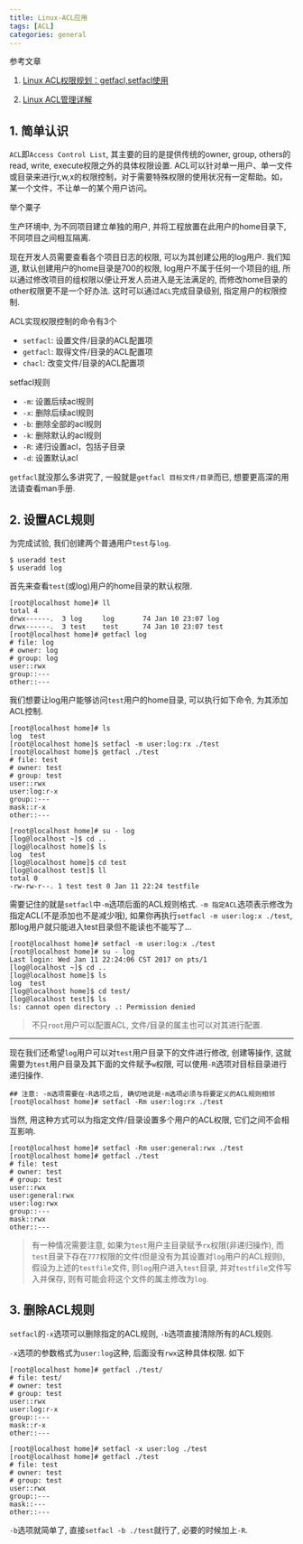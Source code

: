 ```yaml
---
title: Linux-ACL应用
tags: [ACL]
categories: general
---
```


<!--

# Linux-ACL应用

<!tags!>: <!ACL!>

<!keys!>: jgy%G5mBry2cacfj

-->

参考文章

1. [Linux ACL权限规划：getfacl,setfacl使用](http://www.linuxidc.com/Linux/2013-07/88049.htm)

2. [Linux ACL管理详解](http://linuxguest.blog.51cto.com/195664/124107)

## 1. 简单认识

`ACL`即`Access Control List`, 其主要的目的是提供传统的owner, group, others的read, write, execute权限之外的具体权限设置. ACL可以针对单一用户、单一文件或目录来进行r,w,x的权限控制，对于需要特殊权限的使用状况有一定帮助。如，某一个文件，不让单一的某个用户访问。

举个粟子

生产环境中, 为不同项目建立单独的用户, 并将工程放置在此用户的home目录下, 不同项目之间相互隔离.

现在开发人员需要查看各个项目日志的权限, 可以为其创建公用的log用户. 我们知道, 默认创建用户的home目录是700的权限, log用户不属于任何一个项目的组, 所以通过修改项目的组权限以便让开发人员进入是无法满足的, 而修改home目录的other权限更不是一个好办法. 这时可以通过`ACL`完成目录级别, 指定用户的权限控制.

ACL实现权限控制的命令有3个

- `setfacl`: 设置文件/目录的ACL配置项
- `getfacl`: 取得文件/目录的ACL配置项
- `chacl`: 改变文件/目录的ACL配置项

setfacl规则

- `-m`: 设置后续acl规则 
- `-x`: 删除后续acl规则 
- `-b`: 删除全部的acl规则
- `-k`: 删除默认的acl规则
- `-R`: 递归设置acl，包括子目录
- `-d`: 设置默认acl

`getfacl`就没那么多讲究了, 一般就是`getfacl 目标文件/目录`而已, 想要更高深的用法请查看man手册.

## 2. 设置ACL规则

为完成试验, 我们创建两个普通用户`test`与`log`.

```
$ useradd test
$ useradd log
```

首先来查看`test`(或log)用户的home目录的默认权限.

```
[root@localhost home]# ll
total 4
drwx------.  3 log     log       74 Jan 10 23:07 log
drwx------.  3 test    test      74 Jan 10 23:07 test
[root@localhost home]# getfacl log
# file: log
# owner: log
# group: log
user::rwx
group::---
other::---
```

我们想要让log用户能够访问`test`用户的home目录, 可以执行如下命令, 为其添加ACL控制.

```
[root@localhost home]# ls
log  test
[root@localhost home]$ setfacl -m user:log:rx ./test
[root@localhost home]$ getfacl ./test
# file: test
# owner: test
# group: test
user::rwx
user:log:r-x
group::---
mask::r-x
other::---

[root@localhost home]# su - log
[log@localhost ~]$ cd ..
[log@localhost home]$ ls
log  test
[log@localhost home]$ cd test
[log@localhost test]$ ll
total 0
-rw-rw-r--. 1 test test 0 Jan 11 22:24 testfile
```

需要记住的就是`setfacl`中`-m`选项后面的ACL规则格式. `-m 指定ACL`选项表示修改为指定ACL(不是添加也不是减少哦), 如果你再执行`setfacl -m user:log:x ./test`, 那log用户就只能进入test目录但不能读也不能写了...

```
[root@localhost home]# setfacl -m user:log:x ./test
[root@localhost home]# su - log
Last login: Wed Jan 11 22:24:06 CST 2017 on pts/1
[log@localhost ~]$ cd ..
[log@localhost home]$ ls
log  test
[log@localhost home]$ cd test/
[log@localhost test]$ ls
ls: cannot open directory .: Permission denied

```

> 不只`root`用户可以配置ACL, 文件/目录的属主也可以对其进行配置.

------

现在我们还希望`log`用户可以对`test`用户目录下的文件进行修改, 创建等操作, 这就需要为`test`用户目录及其下面的文件赋予`w`权限, 可以使用`-R`选项对目标目录进行递归操作.

```
## 注意: -m选项需要在-R选项之后, 确切地说是-m选项必须与将要定义的ACL规则相邻
[root@localhost home]# setfacl -Rm user:log:rx ./test
```

当然, 用这种方式可以为指定文件/目录设置多个用户的ACL权限, 它们之间不会相互影响.

```
[root@localhost home]# setfacl -Rm user:general:rwx ./test
[root@localhost home]# getfacl ./test
# file: test
# owner: test
# group: test
user::rwx
user:general:rwx
user:log:rwx
group::---
mask::rwx
other::---

```

> 有一种情况需要注意, 如果为`test`用户主目录赋予`rx`权限(非递归操作), 而`test`目录下存在`777`权限的文件(但是没有为其设置对`log`用户的ACL规则), 假设为上述的`testfile`文件, 则`log`用户进入`test`目录, 并对`testfile`文件写入并保存, 则有可能会将这个文件的属主修改为`log`.<???>

<!--

> ~~在线上暗黑遗迹的php文件的确是出现了这种情况, 但是试验时没有重现出来~~

-->

## 3. 删除ACL规则

`setfacl`的`-x`选项可以删除指定的ACL规则, `-b`选项直接清除所有的ACL规则.

`-x`选项的参数格式为`user:log`这种, 后面没有`rwx`这种具体权限. 如下

```
[root@localhost home]# getfacl ./test/
# file: test/
# owner: test
# group: test
user::rwx
user:log:r-x
group::---
mask::r-x
other::---

[root@localhost home]# setfacl -x user:log ./test
[root@localhost home]# getfacl ./test
# file: test
# owner: test
# group: test
user::rwx
group::---
mask::---
other::---

```

`-b`选项就简单了, 直接`setfacl -b ./test`就行了, 必要的时候加上`-R`.
